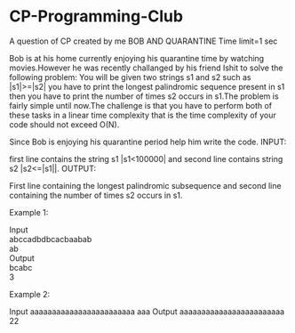 # CP-Programming-Club
A question of CP created by me
BOB AND QUARANTINE
Time limit=1 sec

Bob is at his home currently enjoying his quarantine time by watching movies.However he was recently challanged by his friend Ishit to solve the following problem:
You will be given two strings s1 and s2 such as |s1|>=|s2| you have to print the longest palindromic sequence present in s1 then you have to print the number of times s2 occurs in s1.The problem is fairly simple until now.The challenge is that you have to perform both of these tasks in a linear time complexity that is the time complexity of your code should not exceed O(N).

Since Bob is enjoying his quarantine period help him write the code.
INPUT:

first line contains the string s1 |s1<100000| and second line contains string s2 |s2<=|s1||.
OUTPUT:

First line containing the longest palindromic subsequence and second line containing the number of times s2 occurs in s1.

Example 1:<br/>

Input<br/>
abccadbdbcacbaabab<br/>
ab<br/>
Output<br/>
bcabc<br/>
3<br/>

Example 2:

Input 
aaaaaaaaaaaaaaaaaaaaaaaa
aaa
Output
aaaaaaaaaaaaaaaaaaaaaaaa
22




